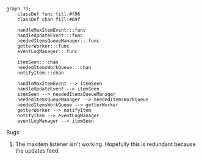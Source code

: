 
```mermaid
graph TD;
    classDef func fill:#f96
    classDef chan fill:#69f

    handleMaxItemEvent:::func
    handleUpdateEvent:::func
    neededItemsQueueManager:::func
    getterWorker:::func
    eventLogManager:::func
    
    itemSeen:::chan
    neededItemsWorkQueue:::chan
    notifyItem:::chan

    handleMaxItemEvent --> itemSeen
    handleUpdateEvent --> itemSeen
    itemSeen --> neededItemsQueueManager
    neededItemsQueueManager --> neededItemsWorkQueue
    neededItemsWorkQueue --> getterWorker
    getterWorker --> notifyItem
    notifyItem --> eventLogManager
    eventLogManager --> itemSeen
```

Bugs:
1. The maxitem listener isn't working. Hopefully this is redundant because the updates feed.
